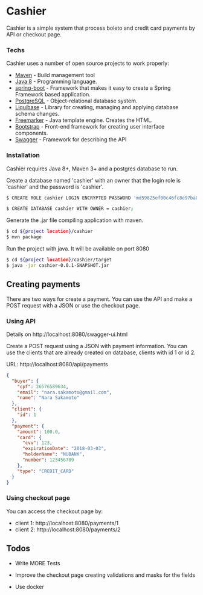 # Cashier

Cashier is a simple system that process boleto and credit card payments by API or checkout page.

### Techs
Cashier uses a number of open source projects to work properly:

* [Maven] - Build management tool
* [Java 8] - Programming language.
* [spring-boot] - Framework that makes it easy to create a Spring Framework based application.
* [PostgreSQL] - Object-relational database system.
* [Liquibase] - Library for creating, managing and applying database schema changes.
* [Freemarker] - Java template engine. Creates the HTML.
* [Bootstrap] - Front-end framework for creating user interface components.
* [Swagger] - Framework for describing the API

### Installation

Cashier requires Java 8+, Maven 3+ and a postgres database to run.

Create a database named 'cashier' with an owner that the login role is 'cashier' and the password is 'cashier'.

```sh
$ CREATE ROLE cashier LOGIN ENCRYPTED PASSWORD 'md59825ef00c46fc8e97ba078ef6b3c6f8a'
```

```sh
$ CREATE DATABASE cashier WITH OWNER = cashier;
```

Generate the .jar file compiling application with maven.

```sh
$ cd ${project location}/cashier
$ mvn package
```

Run the project with java. It will be available on port 8080

```sh
$ cd ${project location}/cashier/target
$ java -jar cashier-0.0.1-SNAPSHOT.jar
```

## Creating payments

There are two ways for create a payment. You can use the API and make a POST request with a JSON or use the checkout page.

### Using API
Details on http://localhost:8080/swagger-ui.html

Create a POST request using a JSON with payment information. You can use the clients that are already created on database, clients with id 1 or id 2.

URL: http://localhost:8080/api/payments
```json
{
  "buyer": {
    "cpf": 26576589634,
    "email": "nara.sakamoto@gmail.com",
    "name": "Nara Sakamoto"
  },
  "client": {
    "id": 1
  },
  "payment": {
    "amount": 100.0,
    "card": {
      "cvv": 123,
      "expirationDate": "2018-03-03",
      "holderName": "NUBANK",
      "number": 123456789
    },
    "type": "CREDIT_CARD"
  }
}
```
### Using checkout page
You can access the checkout page by:
- client 1: http://localhost:8080/payments/1
- client 2: http://localhost:8080/payments/2

## Todos

 - Write MORE Tests
 - Improve the checkout page creating validations and masks for the fields
 - Use docker

   [Maven]: <https://maven.apache.org/>
   [Java 8]: <https://www.java.com/pt_BR/download/faq/java8.xml>
   [spring-boot]: <https://projects.spring.io/spring-boot/>
   [PostgreSQL]: <https://www.postgresql.org/>
   [Liquibase]: <https://www.liquibase.org/>
   [Freemarker]: <https://freemarker.apache.org/>
   [Bootstrap]: <https://getbootstrap.com/>
   [Swagger]: <https://swagger.io/>